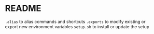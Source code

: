 # README

`.alias` to alias commands and shortcuts
`.exports` to modify existing or export new environment variables
`setup.sh` to install or update the setup
